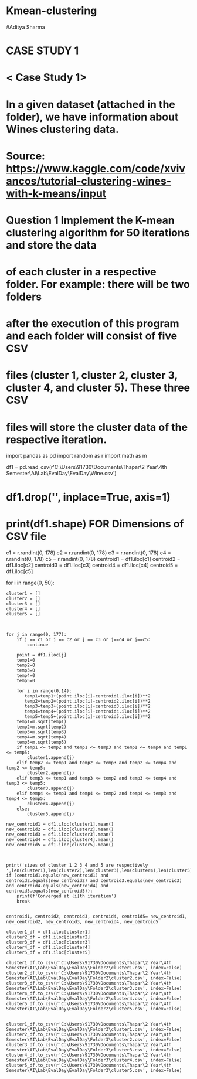 # Kmean-clustering
#Aditya Sharma
# CASE STUDY 1
# < Case Study 1>
# In a given dataset (attached in the folder), we have information about Wines clustering data.
# Source: https://www.kaggle.com/code/xvivancos/tutorial-clustering-wines-with-k-means/input
# Question 1 Implement the K-mean clustering algorithm for 50 iterations and store the data 
# of each cluster in a respective folder. For example: there will be two folders 
# after the execution of this program and each folder will consist of five CSV 
# files (cluster 1, cluster 2, cluster 3, cluster 4, and cluster 5). These three CSV 
# files will store the cluster data of the respective iteration.
import pandas as pd
import random as r
import math as m


df1 = pd.read_csv(r'C:\Users\91730\Documents\Thapar\2 Year\4th Semester\AI\Lab\EvalDay\EvalDay\Wine.csv')
# df1.drop('', inplace=True, axis=1) 
# print(df1.shape) FOR Dimensions of CSV file
c1 = r.randint(0, 178)
c2 = r.randint(0, 178)
c3 = r.randint(0, 178)
c4 = r.randint(0, 178)
c5 = r.randint(0, 178)
centroid1 = df1.iloc[c1]
centroid2 = df1.iloc[c2]
centroid3 = df1.iloc[c3]
centroid4 = df1.iloc[c4]
centroid5 = df1.iloc[c5]

for i in range(0, 50):
   

    cluster1 = []
    cluster2 = []
    cluster3 = []
    cluster4 = []
    cluster5 = []
    
    
    
    for j in range(0, 177):
        if j == c1 or j == c2 or j == c3 or j==c4 or j==c5:
            continue
        
        point = df1.iloc[j]
        temp1=0
        temp2=0
        temp3=0
        temp4=0
        temp5=0

        for i in range(0,14):
           temp1=temp1+(point.iloc[i]-centroid1.iloc[i])**2
           temp2=temp2+(point.iloc[i]-centroid2.iloc[i])**2
           temp3=temp3+(point.iloc[i]-centroid3.iloc[i])**2
           temp4=temp4+(point.iloc[i]-centroid4.iloc[i])**2
           temp5=temp5+(point.iloc[i]-centroid5.iloc[i])**2
        temp1=m.sqrt(temp1)
        temp2=m.sqrt(temp2)
        temp3=m.sqrt(temp3)
        temp4=m.sqrt(temp4)
        temp5=m.sqrt(temp5)
        if temp1 <= temp2 and temp1 <= temp3 and temp1 <= temp4 and temp1 <= temp5:
            cluster1.append(j)
        elif temp2 <= temp1 and temp2 <= temp3 and temp2 <= temp4 and temp2 <= temp5:
            cluster2.append(j)
        elif temp3 <= temp1 and temp3 <= temp2 and temp3 <= temp4 and temp3 <= temp5:
            cluster3.append(j)
        elif temp4 <= temp1 and temp4 <= temp2 and temp4 <= temp3 and temp4 <= temp5:
            cluster4.append(j) 
        else:
            cluster5.append(j)

    new_centroid1 = df1.iloc[cluster1].mean()
    new_centroid2 = df1.iloc[cluster2].mean()
    new_centroid3 = df1.iloc[cluster3].mean()
    new_centroid4 = df1.iloc[cluster4].mean()
    new_centroid5 = df1.iloc[cluster5].mean()
   
   
    
    print('sizes of cluster 1 2 3 4 and 5 are respectively ',len(cluster1),len(cluster2),len(cluster3),len(cluster4),len(cluster5))
    if (centroid1.equals(new_centroid1) and centroid2.equals(new_centroid2) and centroid3.equals(new_centroid3) and centroid4.equals(new_centroid4) and centroid5.equals(new_centroid5)):
        print(f'Converged at {i}th iteration')
        break
        

    centroid1, centroid2, centroid3, centroid4, centroid5= new_centroid1, new_centroid2, new_centroid3, new_centroid4, new_centroid5        

    cluster1_df = df1.iloc[cluster1]
    cluster2_df = df1.iloc[cluster2]
    cluster3_df = df1.iloc[cluster3]
    cluster4_df = df1.iloc[cluster4]
    cluster5_df = df1.iloc[cluster5]

    cluster1_df.to_csv(r'C:\Users\91730\Documents\Thapar\2 Year\4th Semester\AI\Lab\EvalDay\EvalDay\Folder2\cluster1.csv', index=False)
    cluster2_df.to_csv(r'C:\Users\91730\Documents\Thapar\2 Year\4th Semester\AI\Lab\EvalDay\EvalDay\Folder2\cluster2.csv', index=False)
    cluster3_df.to_csv(r'C:\Users\91730\Documents\Thapar\2 Year\4th Semester\AI\Lab\EvalDay\EvalDay\Folder2\cluster3.csv', index=False)
    cluster4_df.to_csv(r'C:\Users\91730\Documents\Thapar\2 Year\4th Semester\AI\Lab\EvalDay\EvalDay\Folder2\cluster4.csv', index=False)
    cluster5_df.to_csv(r'C:\Users\91730\Documents\Thapar\2 Year\4th Semester\AI\Lab\EvalDay\EvalDay\Folder2\cluster5.csv', index=False)
    
    
    cluster1_df.to_csv(r'C:\Users\91730\Documents\Thapar\2 Year\4th Semester\AI\Lab\EvalDay\EvalDay\Folder3\cluster1.csv', index=False)
    cluster2_df.to_csv(r'C:\Users\91730\Documents\Thapar\2 Year\4th Semester\AI\Lab\EvalDay\EvalDay\Folder3\cluster2.csv', index=False)
    cluster3_df.to_csv(r'C:\Users\91730\Documents\Thapar\2 Year\4th Semester\AI\Lab\EvalDay\EvalDay\Folder3\cluster3.csv', index=False)
    cluster4_df.to_csv(r'C:\Users\91730\Documents\Thapar\2 Year\4th Semester\AI\Lab\EvalDay\EvalDay\Folder3\cluster4.csv', index=False)
    cluster5_df.to_csv(r'C:\Users\91730\Documents\Thapar\2 Year\4th Semester\AI\Lab\EvalDay\EvalDay\Folder3\cluster5.csv', index=False)
    
